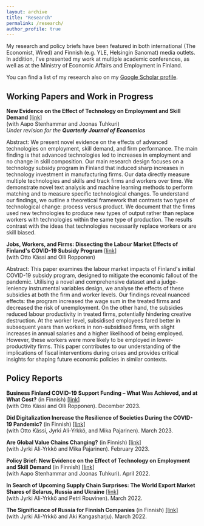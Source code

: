 ```yaml
---
layout: archive
title: "Research"
permalink: /research/
author_profile: true
---
```


My research and policy briefs have been featured in both international (The Economist, Wired) and Finnish (e.g. YLE, Helsingin Sanomat) media outlets. In addition, I've presented my work at multiple academic conferences, as well as at the Ministry of Economic Affairs and Employment in Finland.

You can find a list of my research also on my [Google Scholar profile](https://scholar.google.fi/citations?user=BWlNAqgAAAAJ&hl=en "Google Scholar").


## Working Papers and Work in Progress

<p id="single-spaced">
<b>New Evidence on the Effect of Technology on Employment and Skill Demand</b> <a href="https://papers.ssrn.com/sol3/papers.cfm?abstract_id=4081625">[link]</a><br>
(with Aapo Stenhammar and Joonas Tuhkuri)<br>
<em>Under revision for the <b>Quarterly Journal of Economics</b></em><br>
</p>

Abstract: We present novel evidence on the effects of advanced technologies on employment, skill demand, and firm performance. The main finding is that advanced technologies led to increases in employment and no change in skill composition. Our main research design focuses on a technology subsidy program in Finland that induced sharp increases in technology investment in manufacturing firms. Our data directly measure multiple technologies and skills and track firms and workers over time. We demonstrate novel text analysis and machine learning methods to perform matching and to measure specific technological changes. To understand our findings, we outline a theoretical framework that contrasts two types of technological change: process versus product. We document that the firms used new technologies to produce new types of output rather than replace workers with technologies within the same type of production. The results contrast with the ideas that technologies necessarily replace workers or are skill biased.

<p id="single-spaced">
<b>Jobs, Workers, and Firms: Dissecting the Labour Market Effects of Finland's COVID-19 Subsidy Program</b> <a href="https://www.etla.fi/wp-content/uploads/ETLA-Working-Papers-111.pdf">[link]</a><br>
(with Otto Kässi and Olli Ropponen)<br>
</p>

Abstract: This paper examines the labour market impacts of Finland's initial COVID-19 subsidy program, designed to mitigate the economic fallout of the pandemic. Utilising a novel and comprehensive dataset and a judge-leniency instrumental variables design, we analyse the effects of these subsidies at both the firm and worker levels. Our findings reveal nuanced effects: the program increased the wage sum in the treated firms and decreased the risk of unemployment. On the other hand, the subsidies reduced labour productivity in treated firms, potentially hindering creative destruction. At the worker level, subsidised employees fared better in subsequent years than workers in non-subsidised firms, with slight increases in annual salaries and a higher likelihood of being employed. However, these workers were more likely to be employed in lower-productivity firms. This paper contributes to our understanding of the implications of fiscal interventions during crises and provides critical insights for shaping future economic policies in similar contexts.

## Policy Reports

<p id="single-spaced">
<b>Business Finland COVID-19 Support Funding – What Was Achieved, and at What Cost?</b> (in Finnish) <a href="https://www.etla.fi/wp-content/uploads/ETLA-Muistio-Brief-131.pdf">[link]</a><br>
(with Otto Kässi and Olli Ropponen). December 2023.<br>
</p>

<p id="single-spaced">
<b>Did Digitalization Increase the Resilience of Societies During the COVID-19 Pandemic?</b> (in Finnish) <a href="https://www.etla.fi/wp-content/uploads/ETLA-Muistio-Brief-119.pdf">[link]</a><br>
(with Otto Kässi, Jyrki Ali-Yrkkö, and Mika Pajarinen). March 2023.<br>
</p>

<p id="single-spaced">
<b>Are Global Value Chains Changing?</b> (in Finnish) <a href="https://www.etla.fi/wp-content/uploads/ETLA-Raportit-Reports-135.pdf">[link]</a><br>
(with Jyrki Ali-Yrkkö and Mika Pajarinen). February 2023.<br>
</p>

<p id="single-spaced">
<b>Policy Brief: New Evidence on the Effect of Technology on Employment and Skill Demand</b> (in Finnish) <a href="https://www.etla.fi/wp-content/uploads/ETLA-Muistio-Brief-108.pdf">[link]</a><br>
(with Aapo Stenhammar and Joonas Tuhkuri). April 2022.<br>
</p>

<p id="single-spaced">
<b>In Search of Upcoming Supply Chain Surprises: The World Export Market Shares of Belarus, Russia and Ukraine</b> <a href="https://www.etla.fi/wp-content/uploads/ETLA-Muistio-Brief-107.pdf">[link]</a><br>
(with Jyrki Ali-Yrkkö and Petri Rouvinen). March 2022.<br>
</p>

<p id="single-spaced">
<b>The Significance of Russia for Finnish Companies</b> (in Finnish) <a href="https://www.etla.fi/wp-content/uploads/ETLA-Muistio-Brief-105.pdf">[link]</a><br>
(with Jyrki Ali-Yrkkö and Aki Kangasharju). March 2022.<br>
</p>